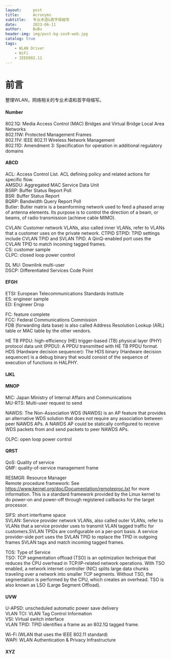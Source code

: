 ```yaml
---
layout:     post
title:      Acronyms
subtitle:   专业术语&首字母缩写
date:       2023-06-11
author:     BuBu
header-img: img/post-bg-ios9-web.jpg
catalog: true
tags:
    - WLAN Driver
    - WiFi
    - IEEE802.11
---
```

# 前言

整理WLAN，网络相关的专业术语和首字母缩写。

#### Number
802.1Q: Media Access Control (MAC) Bridges and Virtual Bridge Local Area Networks  
802.11W: Protected Management Frames  
802.11V: IEEE 802.11 Wireless Network Management  
802.11D: Amendment 3: Specification for operation in additional regulatory domains  

#### ABCD
ACL: Access Control List. ACL defining policy and related actions for specific flow.  
AMSDU: Aggregated MAC Service Data Unit  
BSRP: Buffer Status Report Poll  
BSR: Buffer Status Report   
BQRP: Bandwidth Query Report Poll  
Butler: Butler matrix is a beamforming network used to feed a phased array of antenna elements. Its purpose is to control the direction of a beam, or beams, of radio transmission (achieve cable MIMO).  


CVLAN: Customer network VLANs, also called inner VLANs, refer to VLANs that a customer uses on the private network.
CTPID STPID: TPID settings include CVLAN TPID and SVLAN TPID. A QinQ-enabled port uses the CVLAN TPID to match incoming tagged frames.  
CS: customer sample  
CLPC: closed loop power control   
 

DL MU: Downlink multi-user  
DSCP: Differentiated Services Code Point   





#### EFGH
ETSI: European Telecommunications Standards Institute  
ES: engineer sample  
ED: Engineer Drop  

FC: feature complete  
FCC: Federal Communications Commission  
FDB (forwarding data base) is also called Address Resolution Lookup (ARL) table or MAC table by the other vendors.  
 
HE TB PPDU: high-efficiency (HE) trigger-based (TB) physical layer (PHY) protocol data unit (PPDU): A PPDU transmitted with HE TB PPDU format.   
HDS (Hardware decision sequencer): The HDS binary (Hardware decision sequencer) is a debug binary that would consist of the sequence of execution of functions in HALPHY.   

#### IJKL

#### MNOP
MIC: Japan Ministry of Internal Affairs and Communications  
MU-RTS: Multi-user request to send  

NAWDS: The Non-Association WDS (NAWDS) is an AP feature that provides an alternative WDS solution that does not require any association between peer NAWDS APs. A NAWDS AP could be statically configured to receive WDS packets from and send packets to peer NAWDS APs.  

OLPC: open loop power control  


#### QRST
QoS: Quality of service  
QMF: quality-of-service management frame  

RESMGR: Resource Manager  
Remote procedure framework: See https://www.kernel.org/doc/Documentation/remoteproc.txt for more information. This is a standard framework provided by the Linux kernel to do power-on and power-off through registered callbacks for the target processor.  


SIFS: short interframe space  
SVLAN: Service provider network VLANs, also called outer VLANs, refer to VLANs that a service provider uses to transmit VLAN tagged traffic for customers.SVLAN TPIDs are configurable on a per-port basis. A service provider-side port uses the SVLAN TPID to replace the TPID in outgoing frames SVLAN tags and match incoming tagged frames.  


TOS: Type of Service  
TSO: TCP segmentation offload (TSO) is an optimization technique that reduces the CPU overhead in TCP/IP-related network operations. With TSO enabled, a network internet controller (NIC) splits large data chunks traveling over a network into smaller TCP segments. Without TSO, the segmentation is performed by the CPU, which creates an overhead. TSO is also known as LSO (Large Segment Offload).   


#### UVW
U-APSD: unscheduled automatic power save delivery  
VLAN TCI: VLAN Tag Control Information  
VSI: Virtual switch interface  
VLAN TPID: TPID identifies a frame as an 802.1Q tagged frame.  

Wi-Fi (WLAN that uses the IEEE 802.11 standard)  
WAPI: WLAN Authentication & Privacy Infrastructure   


#### XYZ







 









